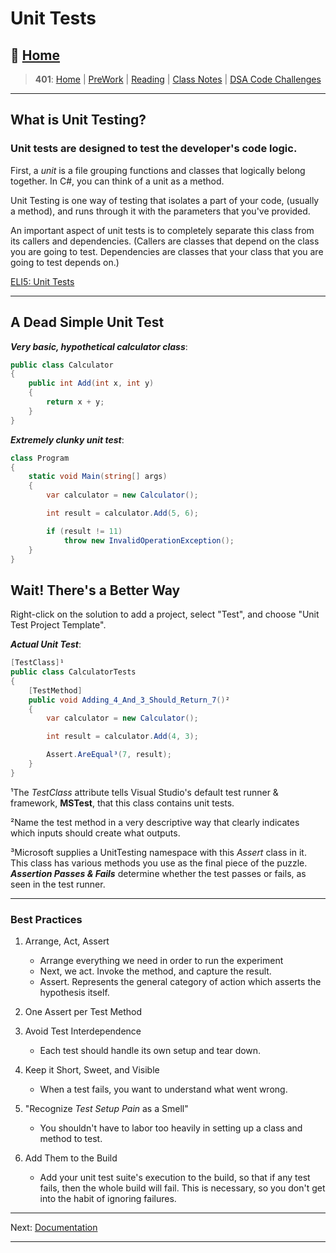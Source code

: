 # Unit Tests

## 🏡 [**Home**](https://mistidinzy.github.io/ReadingNotes/)

> **401**: [Home](https://mistidinzy.github.io/ReadingNotes/401home.html)
|
[PreWork](https://mistidinzy.github.io/ReadingNotes/401/preworkRM.html)
|
[Reading](https://mistidinzy.github.io/ReadingNotes/401/ReadingRM.html)
|
[Class Notes](https://mistidinzy.github.io/ReadingNotes/401/ClassRM.html)
|
[DSA Code Challenges](https://mistidinzy.github.io/data-structures-and-algorithms/)

_____

## What is Unit Testing?

### Unit tests are designed to test the developer's code logic.

First, a *unit* is a file grouping functions and classes that logically belong together. In C#, you can think of a unit as a method.

Unit Testing is one way of testing that isolates a part of your code, (usually a method), and runs through it with the parameters that you've provided.

An important aspect of unit tests is to completely separate this class from its callers and dependencies. (Callers are classes that depend on the class you are going to test. Dependencies are classes that your class that you are going to test depends on.)

[ELI5: Unit Tests](https://bit.ly/3laFmhu)

_____

## A Dead Simple Unit Test

***Very basic, hypothetical calculator class***:

```C#
public class Calculator
{
    public int Add(int x, int y)
    {
        return x + y;
    }
}
```

***Extremely clunky unit test***:

```C#
class Program
{
    static void Main(string[] args)
    {
        var calculator = new Calculator();

        int result = calculator.Add(5, 6);

        if (result != 11)
            throw new InvalidOperationException();
    }
}
```

## Wait! There's a Better Way

Right-click on the solution to add a project, select "Test", and choose "Unit Test Project Template".

***Actual Unit Test***:

```C#
[TestClass]¹
public class CalculatorTests
{
    [TestMethod]
    public void Adding_4_And_3_Should_Return_7()²
    {
        var calculator = new Calculator();

        int result = calculator.Add(4, 3);

        Assert.AreEqual³(7, result);
    }
}
```

¹The *TestClass* attribute tells Visual Studio's default test runner & framework, **MSTest**, that this class contains unit tests.

²Name the test method in a very descriptive way that clearly indicates which inputs should create what outputs.

³Microsoft supplies a UnitTesting namespace with this *Assert* class in it. This class has various methods you use as the final piece of the puzzle. ***Assertion Passes & Fails*** determine whether the test passes or fails, as seen in the test runner.

_____

### Best Practices

1. Arrange, Act, Assert
    * Arrange everything we need in order to run the experiment
    * Next, we act. Invoke the method, and capture the result.
    * Assert. Represents the general category of action which asserts the hypothesis itself.

2. One Assert per Test Method
3. Avoid Test Interdependence
    * Each test should handle its own setup and tear down.

4. Keep it Short, Sweet, and Visible
    * When a test fails, you want to understand what went wrong.
5. "Recognize *Test Setup Pain* as a Smell"
    * You shouldn't have to labor too heavily in setting up a class and method to test.
6. Add Them to the Build
    * Add your unit test suite's execution to the build, so that if any test fails, then the whole build will fail. This is necessary, so you don't get into the habit of ignoring failures.

_____

Next: [Documentation](02a-Documentation.md)

_____
